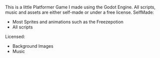 This is a little Platformer Game I made using the Godot Engine.
All scripts, music and assets are either self-made or under a free license.
SelfMade:
- Most Sprites and animations such as the Freezepotion
- All scripts

Licensed:
- Background Images
- Music
